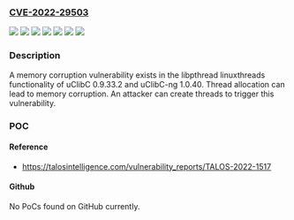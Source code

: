 ### [CVE-2022-29503](https://cve.mitre.org/cgi-bin/cvename.cgi?name=CVE-2022-29503)
![](https://img.shields.io/static/v1?label=Product&message=Eufy%20Homebase%202&color=blue)
![](https://img.shields.io/static/v1?label=Product&message=uClibC&color=blue)
![](https://img.shields.io/static/v1?label=Product&message=uClibC-ng&color=blue)
![](https://img.shields.io/static/v1?label=Version&message=%3D%200.9.33.2%20&color=brighgreen)
![](https://img.shields.io/static/v1?label=Version&message=%3D%201.0.40%20&color=brighgreen)
![](https://img.shields.io/static/v1?label=Version&message=%3D%202.1.8.8h%20&color=brighgreen)
![](https://img.shields.io/static/v1?label=Vulnerability&message=CWE-119%3A%20Improper%20Restriction%20of%20Operations%20within%20the%20Bounds%20of%20a%20Memory%20Buffer&color=brighgreen)

### Description

A memory corruption vulnerability exists in the libpthread linuxthreads functionality of uClibC 0.9.33.2 and uClibC-ng 1.0.40. Thread allocation can lead to memory corruption. An attacker can create threads to trigger this vulnerability.

### POC

#### Reference
- https://talosintelligence.com/vulnerability_reports/TALOS-2022-1517

#### Github
No PoCs found on GitHub currently.

